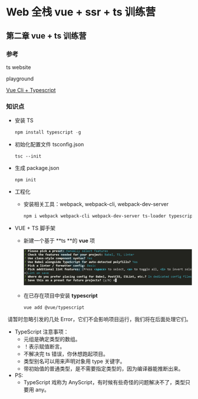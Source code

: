 # Web 全栈 vue + ssr + ts 训练营

## **第二章** **vue + ts 训练营**

### 参考

ts website

playground

[Vue Cli + Typescript](https://cn.vuejs.org/v2/guide/typescript.html)



### 知识点

- 安装 TS

  ```javascript
  npm install typescript -g
  ```

- 初始化配置文件 tsconfig.json

  ```
  tsc --init
  ```

- 生成 package.json

  ```
  npm init
  ```

- 工程化

  - 安装相关工具：webpack, webpack-cli, webpack-dev-server

    ```bash
    npm i webpack webpack-cli webpack-dev-server ts-loader typescript html-webpack-plugin
    ```

- VUE + TS 脚手架

  - 新建一个基于 **ts **的 **vue** 项

    ![image-20220412181409154](./images/image-20220412181409154.png)

  - 在已存在项目中安装 **typescript**

    ```
    vue add @vue/typescript
    ```

​				请暂时忽略引发的几处 Error，它们不会影响项目运行，我们将在后面处理它们。 

- TypeScript 注意事项：
  - 元组是确定类型的数组。
  - ！表示赋值断言。
  - 不解决完 ts 错误，你休想跑起项目。
  - 类型别名可以用来声明对象用 type 关键字。
  - 带初始值的普通类型，是不需要指定类型的，因为编译器能推断出来。
- PS:
  - TypeScript 戏称为 AnyScript，有时候有些奇怪的问题解决不了，类型只要用 any。
